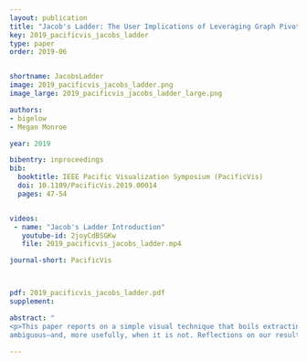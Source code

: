 ```yaml
---
layout: publication
title: "Jacob's Ladder: The User Implications of Leveraging Graph Pivots"
key: 2019_pacificvis_jacobs_ladder
type: paper
order: 2019-06


shortname: JacobsLadder
image: 2019_pacificvis_jacobs_ladder.png
image_large: 2019_pacificvis_jacobs_ladder_large.png

authors:
- bigelow
- Megan Monroe

year: 2019

bibentry: inproceedings
bib:
  booktitle: IEEE Pacific Visualization Symposium (PacificVis)
  doi: 10.1109/PacificVis.2019.00014
  pages: 47-54


videos:
 - name: "Jacob's Ladder Introduction"
   youtube-id: 2joyCdBSGKw
   file: 2019_pacificvis_jacobs_ladder.mp4

journal-short: PacificVis



pdf: 2019_pacificvis_jacobs_ladder.pdf
supplement:

abstract: "
<p>This paper reports on a simple visual technique that boils extracting a subgraph down to two operations—pivots and filters—that is agnostic to both the data abstraction, and its visual complexity scales independent of the size of the graph. The system’s design, as well as its qualitative evaluation with users, clarifies exactly when and how the user’s intent in a series of pivots is
ambiguous—and, more usefully, when it is not. Reflections on our results show how, in the event of an ambiguous case, this innately practical operation could be further extended into “smart pivots” that anticipate the user’s intent beyond the current step. They also reveal ways that a series of graph pivots can expose the semantics of the data from the user’s perspective, and how this information could be leveraged to create adaptive data abstractions that do not rely as heavily on a system designer to create a comprehensive abstraction that anticipates all the user’s tasks.</p>"

---
```

